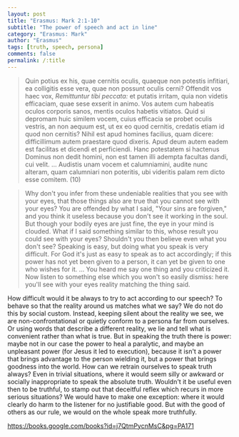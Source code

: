 ```yaml
---
layout: post
title: "Erasmus: Mark 2:1-10"
subtitle: "The power of speech and act in line"
category: "Erasmus: Mark"
author: "Erasmus"
tags: [truth, speech, persona]
comments: false
permalink: /:title
---
```


> Quin potius ex his, quae cernitis oculis, quaeque non potestis infitiari, ea colligitis esse vera, quae non possunt oculis cerni? Offendit vos haec vox, *Remittuntur tibi peccata:* et putatis irritam, quia non videtis efficaciam, quae sese exserit in animo. Vos autem cum habeatis oculos corporis sanos, mentis oculos habetis vitiatos. Quid si depromam huic similem vocem, cuius efficacia se probet oculis vestris, an non aequum est, ut ex eo quod cernitis, credatis etiam id quod non cernitis? Nihil est apud homines facilius, quam dicere: difficillimum autem praestare quod dixeris. Apud deum autem eadem est facilitas et dicendi et perficiendi. Hanc potestatem si hactenus Dominus non dedit homini, non est tamen illi adempta facultas dandi, cui velit. ... Audistis unam vocem et calumniamini, audite nunc alteram, quam calumniari non poteritis, ubi videritis palam rem dicto esse comitem. (10)

> Why don't you infer from these undeniable realities that you see with your eyes, that those things also are true that you cannot see with your eyes? You are offended by what I said, "Your sins are forgiven," and you think it useless because you don't see it working in the soul. But though your bodily eyes are just fine, the eye in your mind is clouded. What if I said something similar to this, whose result you could see with your eyes? Shouldn't you then believe even what you don't see? Speaking is easy, but doing what you speak is very difficult. For God it's just as easy to speak as to act accordingly; if this power has not yet been given to a person, it can yet be given to one who wishes for it. ... You heard me say one thing and you criticized it. Now listen to something else which you won't so easily dismiss: here you'll see with your eyes reality matching the thing said.

How difficult would it be always to try to act according to our speech? To behave so that the reality around us matches what we say? We do not do this by social custom. Instead, keeping silent about the reality we see, we are non-confrontational or quietly conform to a persona far from ourselves. Or using words that describe a different reality, we lie and tell what is convenient rather than what is true. But in speaking the truth there is power: maybe not in our case the power to heal a paralytic, and maybe an unpleasant power (for Jesus it led to execution), because it isn't a power that brings advantage to the person wielding it, but a power that brings goodness into the world. How can we retrain ourselves to speak truth always? Even in trivial situations, where it would seem silly or awkward or socially inappropriate to speak the absolute truth. Wouldn't it be useful even then to be truthful, to stamp out that deceitful reflex which recurs in more serious situations? We would have to make one exception: where it would clearly do harm to the listener for no justifiable good. But with the good of others as our rule, we would on the whole speak more truthfully.

https://books.google.com/books?id=j7QtmPycnMsC&pg=PA171